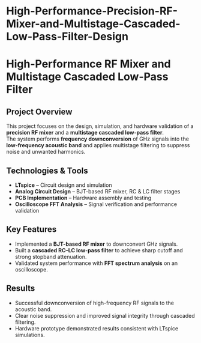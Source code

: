 # High-Performance-Precision-RF-Mixer-and-Multistage-Cascaded-Low-Pass-Filter-Design
# High-Performance RF Mixer and Multistage Cascaded Low-Pass Filter  

##  Project Overview  
This project focuses on the design, simulation, and hardware validation of a **precision RF mixer** and a **multistage cascaded low-pass filter**.  
The system performs **frequency downconversion** of GHz signals into the **low-frequency acoustic band** and applies multistage filtering to suppress noise and unwanted harmonics.  

##  Technologies & Tools  
- **LTspice** – Circuit design and simulation  
- **Analog Circuit Design** – BJT-based RF mixer, RC & LC filter stages  
- **PCB Implementation** – Hardware assembly and testing  
- **Oscilloscope FFT Analysis** – Signal verification and performance validation  

##  Key Features  
- Implemented a **BJT-based RF mixer** to downconvert GHz signals.  
- Built a **cascaded RC–LC low-pass filter** to achieve sharp cutoff and strong stopband attenuation.  
- Validated system performance with **FFT spectrum analysis** on an oscilloscope.  

##  Results  
- Successful downconversion of high-frequency RF signals to the acoustic band.  
- Clear noise suppression and improved signal integrity through cascaded filtering.  
- Hardware prototype demonstrated results consistent with LTspice simulations.  


